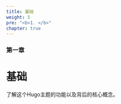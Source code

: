 ```yaml
---
title: 基础
weight: 5
pre: "<b>1. </b>"
chapter: true
---
```


### 第一章

# 基础

了解这个Hugo主题的功能以及背后的核心概念。
